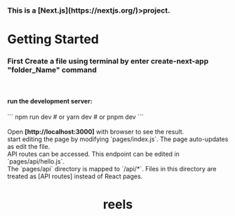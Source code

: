 <h3>This is a <strong>[Next.js](https://nextjs.org/)</strong>>project.</h3>

<h1> Getting Started</h1>
<h3>First Create a file using terminal by enter <strong>create-next-app "folder_Name"</strong> command</h3>
<br>
<h4>run the development server:</h4>
```
npm run dev
# or
yarn dev
# or
pnpm dev
```
<br><br>
Open <strong>[http://localhost:3000]</strong> with browser to see the result.
<br>
start editing the page by modifying `pages/index.js`. The page auto-updates as edit the file.
<br>
API routes can be accessed. This endpoint can be edited in `pages/api/hello.js`.
<br>
The `pages/api` directory is mapped to `/api/*`. Files in this directory are treated as [API routes] instead of React pages.
<br>

<h1 style="text-align: center;">reels</h1>



 
 
